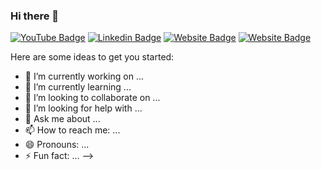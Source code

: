 ### Hi there 👋

[![YouTube Badge](https://img.shields.io/badge/Youtube-Aditya%20Aggarwal-blue?style=flat-square&logo=youtube)](https://www.youtube.com/channel/UClMC4ZP93mJ3rghc4nmnH4Q)
[![Linkedin Badge](https://img.shields.io/badge/LinkedIn-Aditya%20Aggarwal-blue?style=flat-square&logo=linkedin)](https://www.linkedin.com/in/aditya-aggarwal-0310/)
[![Website Badge](https://img.shields.io/badge/Website-Aditya%20Aggarwal-blue?style=flat-square&logo=Internet-Explorer)]()
[![Website Badge](https://img.shields.io/badge/Website-Aditya%20Aggarwal-blue?style=flat-square&logo=Stack-Overflow)](https://stackoverflow.com/users/18768266/aditya-aggarwal)

Here are some ideas to get you started:

- 🔭 I’m currently working on ...
- 🌱 I’m currently learning ...
- 👯 I’m looking to collaborate on ...
- 🤔 I’m looking for help with ...
- 💬 Ask me about ...
- 📫 How to reach me: ...
- 😄 Pronouns: ...
- ⚡ Fun fact: ...
-->
